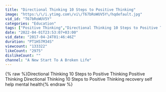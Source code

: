 ```yaml
---
title: "Directional Thinking 10 Steps to Positive Thinking"
image: "https:\/\/i.ytimg.com\/vi\/T67bRoWUV5Y\/hqdefault.jpg"
vid_id: "T67bRoWUV5Y"
categories: "Education"
tags: ["Positive Thinking","Directional Thinking 10 Steps to Positive Thinking","recovery"]
date: "2022-04-01T23:53:07+03:00"
vid_date: "2017-04-24T01:46:46Z"
duration: "PT1H57M34S"
viewcount: "133322"
likeCount: "2975"
dislikeCount: ""
channel: "A New Start To A Broken Life"
---
```

{% raw %}Directional Thinking 10 Steps to Positive Thinking Positive Thinking Directional Thinking 10 Steps to Positive Thinking recovery self help mental health{% endraw %}
